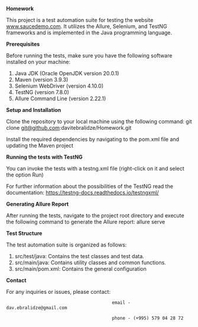 **Homework**

This project is a test automation suite for testing the website www.saucedemo.com. It utilizes the Allure, Selenium, and TestNG frameworks and is implemented in the Java programming language.

**Prerequisites**

Before running the tests, make sure you have the following software installed on your machine:

1) Java JDK (Oracle OpenJDK version 20.0.1)
2) Maven (version 3.9.3)
3) Selenium WebDriver (version 4.10.0)
4) TestNG (version 7.8.0)
5) Allure Command Line (version 2.22.1)

**Setup and Installation**

Clone the repository to your local machine using the following command: git clone git@github.com:davitebralidze/Homework.git

Install the required dependencies by navigating to the pom.xml file and updating the Maven project

**Running the tests with TestNG**

You can invoke the tests with a testng.xml file (right-click on it and select the option Run)

For further information about the possibilities of the TestNG read the documentation: https://testng-docs.readthedocs.io/testngxml/

**Generating Allure Report**

After running the tests, navigate to the project root directory and execute the following command to generate the Allure report: allure serve

**Test Structure**

The test automation suite is organized as follows:
1) src/test/java: Contains the test classes and test data.
2) src/main/java: Contains utility classes and common functions.
3) src/main/pom.xml: Contains the general configuration

**Contact**

For any inquiries or issues, please contact: 

                                            email - dav.ebralidze@gmail.com
                                            
                                            phone - (+995) 579 04 28 72
